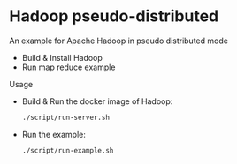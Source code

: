 # Hadoop pseudo-distributed

An example for Apache Hadoop in pseudo distributed mode

  - Build & Install Hadoop
  - Run map reduce example

Usage

  - Build & Run the docker image of Hadoop:
    ```sh
    ./script/run-server.sh
    ```
  - Run the example:
    ```sh
    ./script/run-example.sh
    ```
